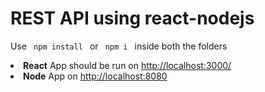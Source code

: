 # REST API using react-nodejs

Use <code> npm install </code> or <code> npm i </code> inside both the folders

<li> <b>React</b> App should be run on <a href="javascript:">http://localhost:3000/<a> </li>
<li> <b>Node</b> App on <a href="javascript:">http://localhost:8080</a> </li>
